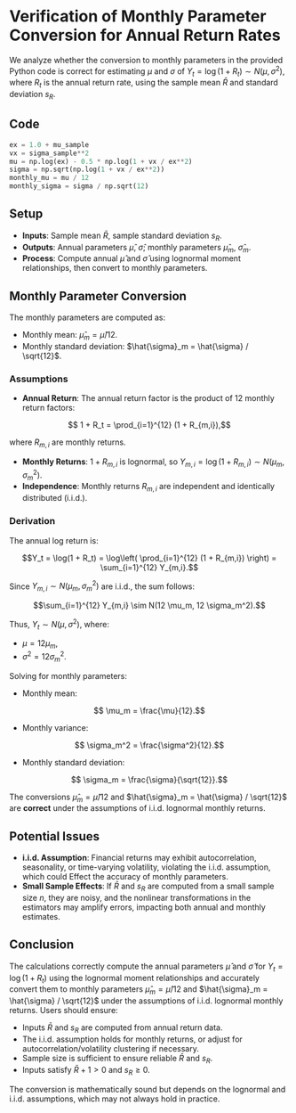 
# Verification of Monthly Parameter Conversion for Annual Return Rates

We analyze whether the conversion to monthly parameters in the provided Python code is correct for estimating $\mu$ and $\sigma$ of $Y_t = \log(1 + R_t) \sim N(\mu, \sigma^2)$, where $R_t$ is the annual return rate, using the sample mean $\bar{R}$ and standard deviation $s_R$.

## Code

```python
ex = 1.0 + mu_sample
vx = sigma_sample**2
mu = np.log(ex) - 0.5 * np.log(1 + vx / ex**2)
sigma = np.sqrt(np.log(1 + vx / ex**2))
monthly_mu = mu / 12
monthly_sigma = sigma / np.sqrt(12)
````

## Setup

- **Inputs**: Sample mean $\bar{R}$, sample standard deviation $s_R$.
- **Outputs**: Annual parameters $\hat{\mu}$, $\hat{\sigma}$; monthly parameters $\hat{\mu}_m$, $\hat{\sigma}_m$.
- **Process**: Compute annual $\hat{\mu}$ and $\hat{\sigma}$ using lognormal moment relationships, then convert to monthly parameters.

## Monthly Parameter Conversion

The monthly parameters are computed as:

- Monthly mean: $\hat{\mu}_m = \hat{\mu} / 12$.
- Monthly standard deviation: $\hat{\sigma}_m = \hat{\sigma} / \sqrt{12}$.

### Assumptions

- **Annual Return**: The annual return factor is the product of 12 monthly return factors:

```math
  1 + R_t = \prod_{i=1}^{12} (1 + R_{m,i}),
```

  where $R_{m,i}$ are monthly returns.

- **Monthly Returns**: $1 + R_{m,i}$ is lognormal, so $Y_{m,i} = \log(1 + R_{m,i}) \sim N(\mu_m, \sigma_m^2)$.
- **Independence**: Monthly returns $R_{m,i}$ are independent and identically distributed (i.i.d.).

### Derivation

The annual log return is:

```math
Y_t = \log(1 + R_t) = \log\left( \prod_{i=1}^{12} (1 + R_{m,i}) \right) = \sum_{i=1}^{12} Y_{m,i}.
```

Since $Y_{m,i} \sim N(\mu_m, \sigma_m^2)$ are i.i.d., the sum follows:

```math
\sum_{i=1}^{12} Y_{m,i} \sim N(12 \mu_m, 12 \sigma_m^2).
```

Thus, $Y_t \sim N(\mu, \sigma^2)$, where:

- $\mu = 12 \mu_m$,
- $\sigma^2 = 12 \sigma_m^2$.

Solving for monthly parameters:

- Monthly mean:

```math
  \mu_m = \frac{\mu}{12}.
```

- Monthly variance:

```math
  \sigma_m^2 = \frac{\sigma^2}{12}.
```

- Monthly standard deviation:

```math
  \sigma_m = \frac{\sigma}{\sqrt{12}}.
```

The conversions $\hat{\mu}_m = \hat{\mu} / 12$ and $\hat{\sigma}_m = \hat{\sigma} / \sqrt{12}$ are **correct**
under the assumptions of i.i.d. lognormal monthly returns.

## Potential Issues

- **i.i.d. Assumption**: Financial returns may exhibit autocorrelation, seasonality,
or time-varying volatility, violating the i.i.d. assumption, which could Effect
the accuracy of monthly parameters.
- **Small Sample Effects**: If $\bar{R}$ and $s_R$ are computed from a small sample size
$n$, they are noisy, and the nonlinear transformations in the estimators may amplify
errors, impacting both annual and monthly estimates.

## Conclusion

The calculations correctly compute the annual parameters $\hat{\mu}$ and $\hat{\sigma}$
for $Y_t = \log(1 + R_t)$ using the lognormal moment relationships and accurately
convert them to monthly parameters $\hat{\mu}_m = \hat{\mu} / 12$ and $\hat{\sigma}_m = \hat{\sigma} / \sqrt{12}$
under the assumptions of i.i.d. lognormal monthly returns. Users should ensure:

- Inputs $\bar{R}$ and $s_R$ are computed from annual return data.
- The i.i.d. assumption holds for monthly returns, or adjust for autocorrelation/volatility
clustering if necessary.
- Sample size is sufficient to ensure reliable $\bar{R}$ and $s_R$.
- Inputs satisfy $\bar{R} + 1 > 0$ and $s_R \geq 0$.

The conversion is mathematically sound but depends on the lognormal and i.i.d. assumptions,
which may not always hold in practice.
